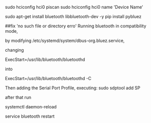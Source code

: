 
sudo hciconfig hci0 piscan
sudo hciconfig hci0 name 'Device Name'

sudo apt-get install bluetooth libbluetooth-dev -y
pip install pybluez

##fix 'no such file or directory erro'
Running bluetooth in compatibility mode,

by modifying /etc/systemd/system/dbus-org.bluez.service,

changing

ExecStart=/usr/lib/bluetooth/bluetoothd

into

ExecStart=/usr/lib/bluetooth/bluetoothd -C

Then adding the Serial Port Profile, executing: sudo sdptool add SP

after that run

systemctl daemon-reload 

service bluetooth restart